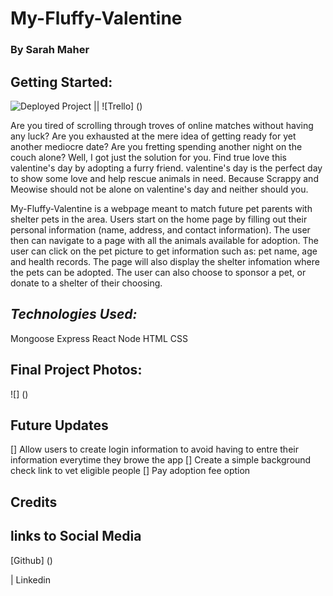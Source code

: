 # My-Fluffy-Valentine 
### By Sarah Maher 

## Getting Started: 
![Deployed Project]()  || ![Trello] ()

Are you tired of scrolling through troves of online matches without having any luck? Are you exhausted at the mere idea of getting ready for yet another mediocre date? Are you fretting spending another night on the couch alone? Well, I got just the solution for you. Find true love this valentine's day by adopting a furry friend. valentine's day is the perfect day to show some love and help rescue animals in need. Because Scrappy and Meowise should not be alone on valentine's day and neither should you. 

My-Fluffy-Valentine  is a webpage meant to match future pet parents with shelter pets in the area. Users start on the home page by filling out their personal information (name, address, and contact information). The user then can navigate to a page with all the animals available for adoption. The user can click on the pet picture to get information such as: pet name, age and health records.  The page will also display the shelter infomation where the pets can be adopted. The user can also choose to sponsor a pet, or donate to a shelter of their choosing. 
 

## **_Technologies Used:_** 
Mongoose
Express
React
Node
HTML 
CSS

## Final Project Photos:
![] ()

## Future Updates
[] Allow users to create login information to avoid having to entre their information everytime they browe the app
[] Create a simple background check link to vet eligible people
[] Pay adoption fee option


## Credits


## links to Social Media
[Github] () 


| Linkedin
